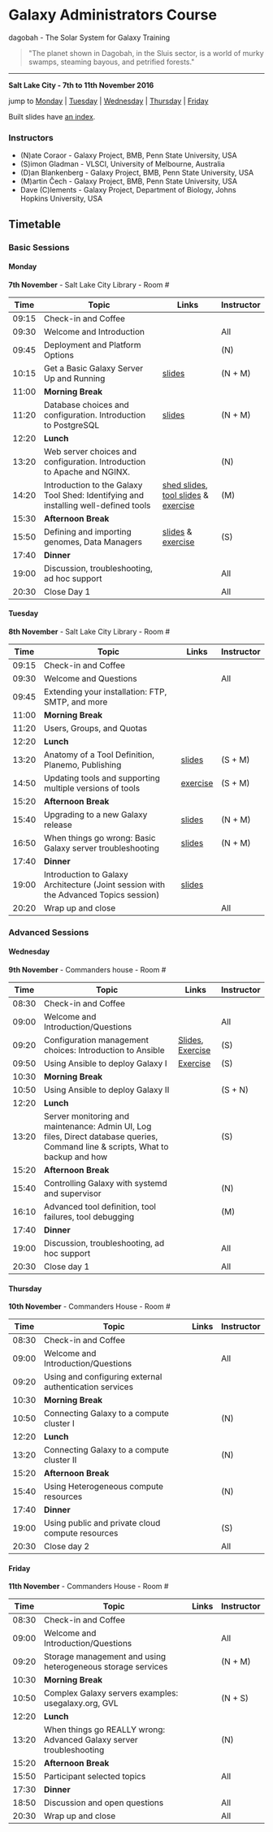 # Galaxy Administrators Course

dagobah - The Solar System for Galaxy Training
> "The planet shown in Dagobah, in the Sluis sector, is a world of murky swamps, steaming bayous, and petrified forests."

---
**Salt Lake City - 7th to 11th November 2016**

jump to [Monday](#monday) | [Tuesday](#tuesday) | [Wednesday](#wednesday) | [Thursday](#thursday) | [Friday](#friday)

Built slides have [an index](https://martenson.github.io/dagobah-training/).

### Instructors

* (N)ate Coraor - Galaxy Project, BMB, Penn State University, USA
* (S)imon Gladman - VLSCI, University of Melbourne, Australia
* (D)an Blankenberg - Galaxy Project, BMB, Penn State University, USA
* (M)artin Čech - Galaxy Project, BMB, Penn State University, USA
* Dave (C)lements - Galaxy Project, Department of Biology, Johns Hopkins University, USA

## Timetable
### Basic Sessions
#### Monday
**7th November** - Salt Lake City Library - Room #

| **Time** | **Topic** | **Links** | **Instructor** |
| -------- | --------- | --------- | ----------- |
| 09:15 | Check-in and Coffee |  |  |
| 09:30 | Welcome and Introduction |  | All |
| 09:45 | Deployment and Platform Options |  | (N) |
| 10:15 | Get a Basic Galaxy Server Up and Running | [slides](https://martenson.github.io/dagobah-training/02-basic-server/get-galaxy.html) | (N + M) |
| 11:00 | **Morning Break** | | |
| 11:20 | Database choices and configuration. Introduction to PostgreSQL | [slides](https://martenson.github.io/dagobah-training/03-databases/databases.html) | (N + M) |
| 12:20 | **Lunch** | | |
| 13:20 | Web server choices and configuration. Introduction to Apache and NGINX. |  | (N) |
| 14:20 | Introduction to the Galaxy Tool Shed: Identifying and installing well-defined tools | [shed slides](https://martenson.github.io/dagobah-training/05-tool-shed/shed_intro.html), [tool slides](https://martenson.github.io/dagobah-training/05-tool-shed/tool_installation.html) & [exercise](https://martenson.github.io/dagobah-training/05-tool-shed/ex-tool-management.html)| (M) |
| 15:30 | **Afternoon Break** | | |
| 15:50 | Defining and importing genomes, Data Managers | [slides](https://martenson.github.io/dagobah-training/06-reference-genomes/reference_genomes.html) & [exercise](intro/06-reference-genomes/ex06_reference_genomes.md) | (S) |
| 17:40 | **Dinner** |  |  |
| 19:00 | Discussion, troubleshooting, ad hoc support |  | All |
| 20:30 | Close Day 1 | | All |

#### Tuesday
**8th November** - Salt Lake City Library - Room #

| **Time** | **Topic** | **Links** | **Instructor** |
| -------- | --------- | --------- | ----------- |
| 09:15 | Check-in and Coffee |  |  |
| 09:30 | Welcome and Questions |  | All |
| 09:45 | Extending your installation: FTP, SMTP, and more|  |  |
| 11:00 | **Morning Break** | | |
| 11:20 | Users, Groups, and Quotas |  |  |
| 12:20 | **Lunch** | | |
| 13:20 | Anatomy of a Tool Definition, Planemo, Publishing | [slides](https://martenson.github.io/dagobah-training/09-tool-basics/tool-basics.html) | (S + M) |
| 14:50 | Updating tools and supporting multiple versions of tools | [exercise](https://martenson.github.io/dagobah-training/05-tool-shed/ex-advanced-tool-management.html) | (S + M) |
| 15:20 | **Afternoon Break** | | |
| 15:40 | Upgrading to a new Galaxy release | [slides](https://martenson.github.io/dagobah-training/10-upgrading-release/upgrading.html) | (N + M) |
| 16:50 | When things go wrong: Basic Galaxy server troubleshooting | [slides](https://martenson.github.io/dagobah-training/11-basic-troubleshooting/basic-troubleshooting.html) | (N + M) |
| 17:40 | **Dinner** |  |  |
| 19:00 | Introduction to Galaxy Architecture (Joint session with the Advanced Topics session) | [slides](https://martenson.github.io/dagobah-training/12-architecture/galaxy_architecture.html) |  |
| 20:20 | Wrap up and close | | All |

### Advanced Sessions

#### Wednesday
**9th November** - Commanders house - Room #

| **Time** | **Topic** | **Links** | **Instructor** |
| -------- | --------- | --------- | ----------- |
| 08:30 | Check-in and Coffee |  |  |
| 09:00 | Welcome and Introduction/Questions |  | All |
| 09:20 | Configuration management choices: Introduction to Ansible | [Slides](https://martenson.github.io/dagobah-training/001-ansible/ansible-introduction.html), [Exercise](https://github.com/martenson/dagobah-training/blob/master/advanced/001-ansible/ex1-intro-ansible.md) | (S) |
| 09:50 | Using Ansible to deploy Galaxy I |  [Exercise](https://github.com/martenson/dagobah-training/blob/master/advanced/001-ansible/ex2-galaxy-ansible.md)| (S) |
| 10:30 | **Morning Break** | | |
| 10:50 | Using Ansible to deploy Galaxy II |  | (S + N) |
| 12:20 | **Lunch** | | |
| 13:20 | Server monitoring and maintenance: Admin UI, Log files, Direct database queries, Command line & scripts, What to backup and how |  | (S) |
| 15:20 | **Afternoon Break** | | |
| 15:40 | Controlling Galaxy with systemd and supervisor |  | (N) |
| 16:10 | Advanced tool definition, tool failures, tool debugging |  | (M) |
| 17:40 | **Dinner** |  |  |
| 19:00 | Discussion, troubleshooting, ad hoc support |  | All |
| 20:30 | Close day 1 | | All |

#### Thursday
**10th November** - Commanders House - Room #

| **Time** | **Topic** | **Links** | **Instructor** |
| -------- | --------- | --------- | ----------- |
| 08:30 | Check-in and Coffee |  |  |
| 09:00 | Welcome and Introduction/Questions |  | All |
| 09:20 | Using and configuring external authentication services |  |  |
| 10:30 | **Morning Break** | | |
| 10:50 | Connecting Galaxy to a compute cluster I |  | (N) |
| 12:20 | **Lunch** | | |
| 13:20 | Connecting Galaxy to a compute cluster II |  | (N) |
| 15:20 | **Afternoon Break** | | |
| 15:40 | Using Heterogeneous compute resources |  | (N) |
| 17:40 | **Dinner** |  |  |
| 19:00 | Using public and private cloud compute resources |  | (S) |
| 20:30 | Close day 2 | | All |

#### Friday
**11th November** - Commanders House - Room #

| **Time** | **Topic** | **Links** | **Instructor** |
| -------- | --------- | --------- | ----------- |
| 08:30 | Check-in and Coffee |  |  |
| 09:00 | Welcome and Introduction/Questions |  | All |
| 09:20 | Storage management and using heterogeneous storage services |  | (N + M) |
| 10:30 | **Morning Break** | | |
| 10:50 | Complex Galaxy servers examples: usegalaxy.org, GVL |  | (N + S) |
| 12:20 | **Lunch** | | |
| 13:20 | When things go REALLY wrong: Advanced Galaxy server troubleshooting |  | (N) |
| 15:20 | **Afternoon Break** | | |
| 15:50 | Participant selected topics |  | All |
| 17:30 | **Dinner** |  |  |
| 18:50 | Discussion and open questions |  | All |
| 20:30 | Wrap up and close | | All |
